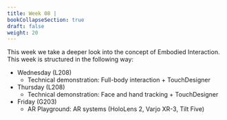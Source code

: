 ```yaml
---
title: Week 08 | 
bookCollapseSection: true
draft: false
weight: 20
---
```


This week we take a deeper look into the concept of Embodied Interaction. This week is structured in the following way:

- Wednesday (L208)
  - Technical demonstration: Full-body interaction + TouchDesigner
- Thursday (L208)
  - Technical demonstration: Face and hand tracking + TouchDesigner
- Friday (G203)
  - AR Playground: AR systems (HoloLens 2, Varjo XR-3, Tilt Five)